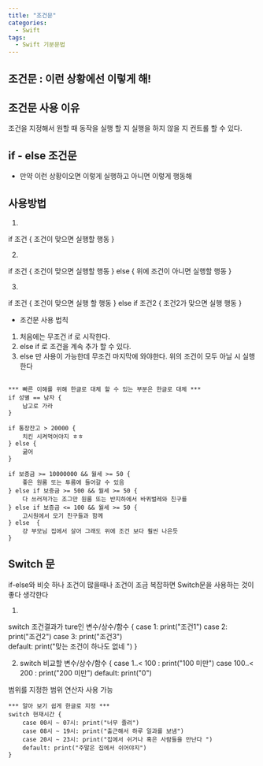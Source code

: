 ```yaml
---
title: "조건문"
categories:
  - Swift
tags:
  - Swift 기분문법
---
```

## 조건문 : 이런 상황에선 이렇게 해!

## 조건문 사용 이유
조건을 지정해서  원할 때 동작을 실행 할 지 실행을 하지 않을 지  컨트롤 할 수 있다.


## if - else 조건문
- 만약 이런 상황이오면 이렇게  실행하고 아니면 이렇게 행동해 
 
 
## 사용방법

 1.
if 조건 {
    조건이 맞으면 실행할 행동 
}

 2.
if 조건 {
    조건이 맞으면 실행할 행동
} else {
    위에 조건이 아니면 실행할 행동
}

3. 
if 조건 {
    조건이 맞으면 실행 할 행동
} else if 조건2 {
    조건2가 맞으면 실행 행동
} 

- 조건문 사용 법칙
1. 처음에는 무조건 if 로 시작한다.
2. else if 로 조건을 계속 추가 할 수 있다. 
3.  else 만 사용이 가능한데 무조건 마지막에 와야한다.
위의 조건이 모두 아닐 시 실행 한다

```

*** 빠른 이해를 위해 한글로 대체 할 수 있는 부분은 한글로 대체 ***
if 성별 == 남자 {
    남고로 가라
} 

if 통장잔고 > 20000 {
    치킨 시켜먹어야지 ㅎㅎ 
} else {
    굶어 
}

if 보증금 >= 10000000 && 월세 >= 50 {
    좋은 원룸 또는 투름에 들어갈 수 있음 
} else if 보증금 >= 500 && 월세 >= 50 {
    다 쓰러져가는 조그만 원룸 또는 반지하에서 바퀴벌레와 친구를 
} else if 보증금 <= 100 && 월세 >= 50 {
    고시원에서 모기 친구들과 함께
} else  {
    걍 부모님 집에서 살어 그래도 위에 조건 보다 훨씬 나은듯
}

```


## Switch 문
if-else와 비슷 하나 조건이 많을때나 조건이 조금 복잡하면 Switch문을 사용하는 것이 좋다 생각한다


1. 
switch 조건결과가 ture인 변수/상수/함수 {
    case 1: print("조건1")
    case 2: print("조건2")
    case 3: print("조건3")  
    default:
        print("맞는 조건이 하나도 없네 ")
}

2. switch 비교할 변수/상수/함수 {
    case 1..< 100 : print("100 미만")
    case 100..< 200 : print("200 미만")
    default: print("0")
    
범위를 지정한 범위 연산자 사용 가능



```
*** 알아 보기 쉽게 한글로 지정 ***
switch 현재시간 {
    case 00시 ~ 07시: print("너무 졸려")
    case 08시 ~ 19시: print("출근해서 하루 일과를 보냄")
    case 20시 ~ 23시: print("집에서 쉬거나 혹은 사람들을 만난다 ")
    default: print("주말은 집에서 쉬어야지")
}

```

